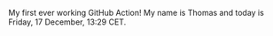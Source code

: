 My first ever working GitHub Action!
My name is Thomas and today is Friday, 17 December, 13:29 CET. 

